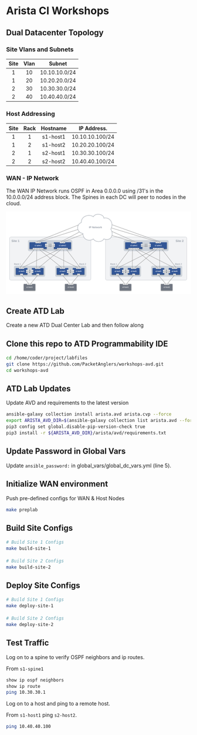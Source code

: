 # Arista CI Workshops

## Dual Datacenter Topology

### Site Vlans and Subnets

| Site | Vlan |     Subnet    |
|:----:|:----:|:-------------:|
| 1    | 10   | 10.10.10.0/24 |
| 1    | 20   | 10.20.20.0/24 |
| 2    | 30   | 10.30.30.0/24 |
| 2    | 40   | 10.40.40.0/24 |

### Host Addressing

| Site | Rack | Hostname | IP Address.     |
|:----:|:----:|:--------:|:---------------:|
| 1    | 1    | s1-host1 | 10.10.10.100/24 |
| 1    | 2    | s1-host2 | 10.20.20.100/24 |
| 2    | 1    | s2-host1 | 10.30.30.100/24 |
| 2    | 2    | s2-host2 | 10.40.40.100/24 |

### WAN - IP Network

The WAN IP Network runs OSPF in Area 0.0.0.0 using /31's in the 10.0.0.0/24 address block.  The Spines in each DC will peer to nodes in the cloud.

![ATD L2LS Topo](images/atd-avd-dual-dc-l2ls-topo.svg)

## Create ATD Lab

Create a new ATD Dual Center Lab and then follow along

## Clone this repo to ATD Programmability IDE

``` bash
cd /home/coder/project/labfiles
git clone https://github.com/PacketAnglers/workshops-avd.git
cd workshops-avd
```

## ATD Lab Updates

Update AVD and requirements to the latest version

``` bash
ansible-galaxy collection install arista.avd arista.cvp --force
export ARISTA_AVD_DIR=$(ansible-galaxy collection list arista.avd --format yaml | head -1 | cut -d: -f1)
pip3 config set global.disable-pip-version-check true
pip3 install -r ${ARISTA_AVD_DIR}/arista/avd/requirements.txt
```

## Update Password in Global Vars

Update `ansible_password:` in global_vars/global_dc_vars.yml (line 5).

## Initialize WAN environment

Push pre-defined configs for WAN & Host Nodes

``` bash
make preplab
```

## Build Site Configs

``` bash
# Build Site 1 Configs
make build-site-1

# Build Site 2 Configs
make build-site-2
```

## Deploy Site Configs

``` bash
# Build Site 1 Configs
make deploy-site-1

# Build Site 2 Configs
make deploy-site-2
```

## Test Traffic

Log on to a spine to verify OSPF neighbors and ip routes.

From `s1-spine1`

``` bash
show ip ospf neighbors
show ip route
ping 10.30.30.1
```

Log on to a host and ping to a remote host.

From `s1-host1` ping `s2-host2`.

``` bash
ping 10.40.40.100
```